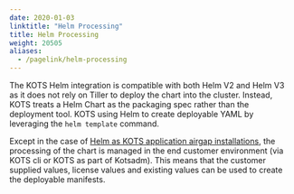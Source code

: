 ```yaml
---
date: 2020-01-03
linktitle: "Helm Processing"
title: Helm Processing
weight: 20505
aliases: 
  - /pagelink/helm-processing
---
```


The KOTS Helm integration is compatible with both Helm V2 and Helm V3 as it does not rely on Tiller to deploy the chart into the cluster. Instead, KOTS treats a Helm Chart as the packaging spec rather than the deployment tool. KOTS using Helm to create deployable YAML by leveraging the `helm template` command.

Except in the case of [Helm as KOTS application airgap installations](../helm-airgap-builder), the processing of the chart is managed in the end customer environment (via KOTS cli or KOTS as part of Kotsadm). This means that the customer supplied values, license values and existing values can be used to create the deployable manifests. 
